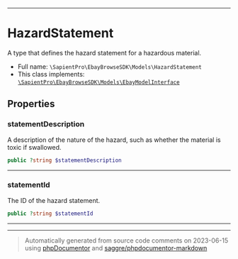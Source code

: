 ***

# HazardStatement

A type that defines the hazard statement for a hazardous material.



* Full name: `\SapientPro\EbayBrowseSDK\Models\HazardStatement`
* This class implements:
[`\SapientPro\EbayBrowseSDK\Models\EbayModelInterface`](./EbayModelInterface.md)



## Properties


### statementDescription

A description of the nature of the hazard, such as whether the material is toxic if swallowed.

```php
public ?string $statementDescription
```






***

### statementId

The ID of the hazard statement.

```php
public ?string $statementId
```






***



***
> Automatically generated from source code comments on 2023-06-15 using [phpDocumentor](http://www.phpdoc.org/) and [saggre/phpdocumentor-markdown](https://github.com/Saggre/phpDocumentor-markdown)
